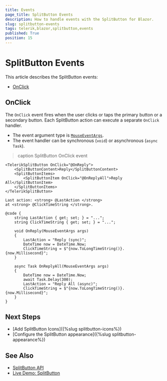 ```yaml
---
title: Events
page_title: SplitButton Events
description: How to handle events with the SplitButton for Blazor.
slug: splitbutton-events
tags: telerik,blazor,splitbutton,events
published: True
position: 15
---
```


# SplitButton Events

This article describes the SplitButton events:

* [OnClick](#onclick)

## OnClick

The `OnClick` event fires when the user clicks or taps the primary button or a secondary button. Each SplitButton action can execute a separate `OnClick` handler.

* The event argument type is [`MouseEventArgs`](https://docs.microsoft.com/en-us/dotnet/api/microsoft.aspnetcore.components.web.mouseeventargs).
* The event handler can be synchronous (`void`) or asynchronous (`async Task`).

>caption SplitButton OnClick event

````RAZOR
<TelerikSplitButton OnClick="@OnReply">
    <SplitButtonContent>Reply</SplitButtonContent>
    <SplitButtonItems>
        <SplitButtonItem OnClick="@OnReplyAll">Reply All</SplitButtonItem>
    </SplitButtonItems>
</TelerikSplitButton>

Last action: <strong> @LastAction </strong>
at <strong> @ClickTimeString </strong>.

@code {
    string LastAction { get; set; } = "...";
    string ClickTimeString { get; set; } = "...";

    void OnReply(MouseEventArgs args)
    {
        LastAction = "Reply (sync)";
        DateTime now = DateTime.Now;
        ClickTimeString = $"{now.ToLongTimeString()}.{now.Millisecond}";
    }

    async Task OnReplyAll(MouseEventArgs args)
    {
        DateTime now = DateTime.Now;
        await Task.Delay(300);
        LastAction = "Reply All (async)";
        ClickTimeString = $"{now.ToLongTimeString()}.{now.Millisecond}";
    }
}
````

## Next Steps

* [Add SplitButton Icons]({%slug splitbutton-icons%})
* [Configure the SplitButton appearance]({%slug splitbutton-appearance%})


## See Also

* [SplitButton API](/blazor-ui/api/Telerik.Blazor.Components.TelerikSplitButton)
* [Live Demo: SplitButton](https://demos.telerik.com/blazor-ui/splitbutton/overview)
